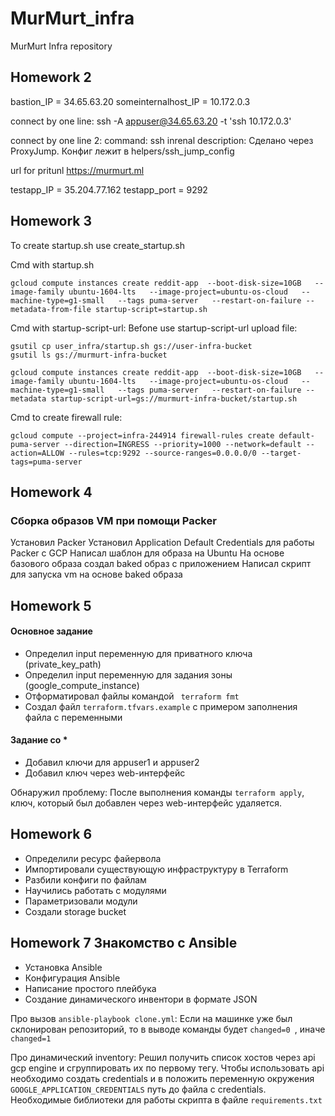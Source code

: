 # MurMurt_infra
MurMurt Infra repository

## Homework 2

bastion_IP = 34.65.63.20
someinternalhost_IP = 10.172.0.3

connect by one line:
ssh -A appuser@34.65.63.20 -t 'ssh 10.172.0.3'

connect by one line 2:
	command: ssh inrenal
	description: Сделано через ProxyJump. Конфиг лежит в helpers/ssh_jump_config

url for pritunl https://murmurt.ml


testapp_IP = 35.204.77.162
testapp_port = 9292

## Homework 3
To create startup.sh use create_startup.sh

Cmd with startup.sh
```
gcloud compute instances create reddit-app  --boot-disk-size=10GB   --image-family ubuntu-1604-lts   --image-project=ubuntu-os-cloud   --machine-type=g1-small   --tags puma-server   --restart-on-failure --metadata-from-file startup-script=startup.sh
```

Cmd with startup-script-url:
Befone use startup-script-url upload file:
```
gsutil cp user_infra/startup.sh gs://user-infra-bucket
gsutil ls gs://murmurt-infra-bucket
```

```
gcloud compute instances create reddit-app  --boot-disk-size=10GB   --image-family ubuntu-1604-lts   --image-project=ubuntu-os-cloud   --machine-type=g1-small   --tags puma-server   --restart-on-failure --metadata startup-script-url=gs://murmurt-infra-bucket/startup.sh
```

Cmd to create firewall rule:
```
gcloud compute --project=infra-244914 firewall-rules create default-puma-server --direction=INGRESS --priority=1000 --network=default --action=ALLOW --rules=tcp:9292 --source-ranges=0.0.0.0/0 --target-tags=puma-server
```

## Homework 4
### Сборка образов VM при помощи Packer

Установил Packer
Установил Application Default Credentials для работы Packer с GCP
Написал шаблон для образа на Ubuntu
На основе базового образа создал baked образ с приложением
Написал скрипт для запуска vm на основе baked образа

## Homework 5
#### Основное задание

- Определил input переменную для приватного ключа (private_key_path)
- Определил input переменную для задания зоны (google_compute_instance)
- Отформатировал файлы командой ``` terraform fmt```
- Создал файл ```terraform.tfvars.example``` с примером заполнения файла с переменными

#### Задание со *
- Добавил ключи для appuser1 и appuser2
- Добавил ключ через web-интерфейс

Обнаружил проблему:
После выполнения команды ```terraform apply```, ключ, который был добавлен через web-интерфейс удаляется.

## Homework 6
- Определили ресурс файервола
- Импортировали существующую инфраструктуру в Terraform
- Разбили конфиги по файлам
- Научились работать с модулями
- Параметризовали модули
- Создали storage bucket

## Homework 7 Знакомство с Ansible

- Установка Ansible
- Конфигурация Ansible
- Написание простого плейбука
- Создание динамического инвентори в формате JSON

Про вызов ```ansible-playbook clone.yml```:
    Если на машинке уже был склонирован репозиторий, то в выводе команды будет ```changed=0 ```, иначе ```changed=1```
   
Про динамический inventory:
    Решил получить список хостов через api gcp engine и сгруппировать их по первому тегу.
    Чтобы использовать api необходимо создать сredentials и в положить переменную окружения ```GOOGLE_APPLICATION_CREDENTIALS``` 
    путь до файла с сredentials.
    Необходимые библиотеки для работы скрипта в файле ```requirements.txt```
    